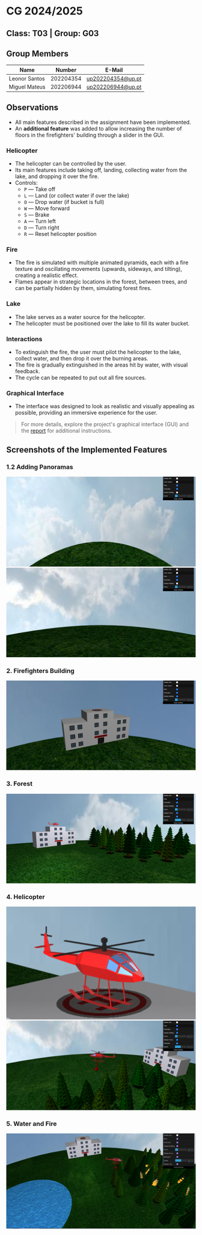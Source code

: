 # CG 2024/2025

## Class: T03 | Group: G03

## Group Members
| Name           | Number    | E-Mail              |
| -------------- | --------- | ------------------- |
| Leonor Santos  | 202204354 | up202204354@up.pt   |
| Miguel Mateus  | 202206944 | up202206944@up.pt   |

## Observations
- All main features described in the assignment have been implemented.
- An **additional feature** was added to allow increasing the number of floors in the firefighters' building through a slider in the GUI.

### Helicopter
- The helicopter can be controlled by the user.
- Its main features include taking off, landing, collecting water from the lake, and dropping it over the fire.
- Controls:
    - `P` — Take off
    - `L` — Land (or collect water if over the lake)
    - `O` — Drop water (if bucket is full)
    - `W` — Move forward
    - `S` — Brake
    - `A` — Turn left
    - `D` — Turn right
    - `R` — Reset helicopter position

### Fire
- The fire is simulated with multiple animated pyramids, each with a fire texture and oscillating movements (upwards, sideways, and tilting), creating a realistic effect.
- Flames appear in strategic locations in the forest, between trees, and can be partially hidden by them, simulating forest fires.

### Lake
- The lake serves as a water source for the helicopter.
- The helicopter must be positioned over the lake to fill its water bucket.

### Interactions
- To extinguish the fire, the user must pilot the helicopter to the lake, collect water, and then drop it over the burning areas.
- The fire is gradually extinguished in the areas hit by water, with visual feedback.
- The cycle can be repeated to put out all fire sources.

### Graphical Interface
- The interface was designed to look as realistic and visually appealing as possible, providing an immersive experience for the user.

> For more details, explore the project's graphical interface (GUI) and the [report](https://docs.google.com/document/d/e/2PACX-1vS1uzAAxmUxt5PvMJ2I1kwschqIaN-l-KsVdaDxgk95o2Ro0mFuEfFtkPNTrQiACPebo1UjZ3j-01SU/pub) for additional instructions.


## Screenshots of the Implemented Features

### 1.2 Adding Panoramas

![Screenshot 1](screenshots/project-t03g03-1a.png)
![Screenshot 2](screenshots/project-t03g03-1b.png)

### 2. Firefighters Building

![Screenshot 3](screenshots/project-t03g03-2.png)

### 3. Forest

![Screenshot 4](screenshots/project-t03g03-3.png)

### 4. Helicopter

![Screenshot 5](screenshots/project-t03g03-4a.png)
![Screenshot 6](screenshots/project-t03g03-4b.png)

### 5. Water and Fire

![Screenshot 7](screenshots/project-t03g03-5.png)
